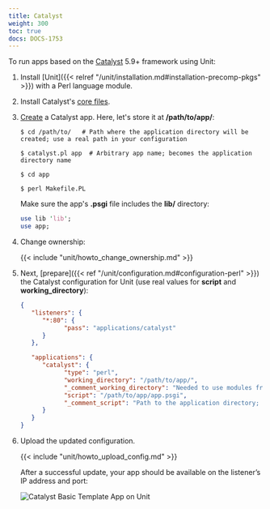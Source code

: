 ```yaml
---
title: Catalyst
weight: 300
toc: true
docs: DOCS-1753
---
```


To run apps based on the [Catalyst](https://metacpan.org/dist/Catalyst-Manual) 5.9+ framework using Unit:

1. Install [Unit]({{< relref "/unit/installation.md#installation-precomp-pkgs" >}}) with a Perl language module.

2. Install Catalyst's [core files](https://metacpan.org/dist/Catalyst-Manual/view/lib/Catalyst/Manual/Intro.pod#Install).

3. [Create](https://metacpan.org/dist/Catalyst-Manual/view/lib/Catalyst/Manual/Tutorial/02_CatalystBasics.pod#CREATE-A-CATALYST-PROJECT)
   a Catalyst app. Here, let's store it at **/path/to/app/**:

   ```console
   $ cd /path/to/   # Path where the application directory will be created; use a real path in your configuration
   ```

   ```console
   $ catalyst.pl app  # Arbitrary app name; becomes the application directory name
   ```

   ```console
   $ cd app
   ```

   ```console
   $ perl Makefile.PL
   ```

   Make sure the app's **.psgi** file includes the **lib/**
   directory:

   ```perl
   use lib 'lib';
   use app;
   ```

4. Change ownership:

   {{< include "unit/howto_change_ownership.md" >}}

5. Next,
   [prepare]({{< ref "/unit/configuration.md#configuration-perl" >}})
   the Catalyst configuration for Unit
   (use real values for **script** and **working_directory**):

   ```json
   {
      "listeners": {
         "*:80": {
               "pass": "applications/catalyst"
         }
      },

      "applications": {
         "catalyst": {
               "type": "perl",
               "working_directory": "/path/to/app/",
               "_comment_working_directory": "Needed to use modules from the local lib directory; use a real path in your configuration",
               "script": "/path/to/app/app.psgi",
               "_comment_script": "Path to the application directory; use a real path in your configuration"
         }
      }
   }
   ```

6. Upload the updated configuration.

   {{< include "unit/howto_upload_config.md" >}}

   After a successful update, your app should be available on the listener’s IP
   address and port:

   ![Catalyst Basic Template App on Unit](/unit/images/catalyst.png)
